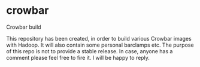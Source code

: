 crowbar
=======

Crowbar build

This repository has been created, in order to build various Crowbar images with Hadoop.
It will also contain some personal barclamps etc. The purpose of this repo is not to
provide a stable release. In case, anyone has a comment please feel free to fire it.
I will be happy to reply.

